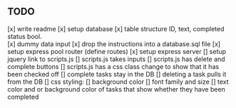 ## TODO
[x] write readme
[x] setup database
    [x] table structure
        ID, text, completed status bool.  
    [x] dummy data input
    [x] drop the instructions into a database.sql file
[x] setup express pool router (define routes)
[x] setup express server
[] setup jquery link to scripts.js
[] scripts.js takes inputs
[] scripts.js has delete and complete buttons
[] scripts.js has a css class change to show that it has been checked off
[] complete tasks stay in the DB
[] deleting a task pulls it from the DB
[] css styling:
    [] background color
    [] font family and size
    [] text color and or background color of tasks that show whether they have been completed
